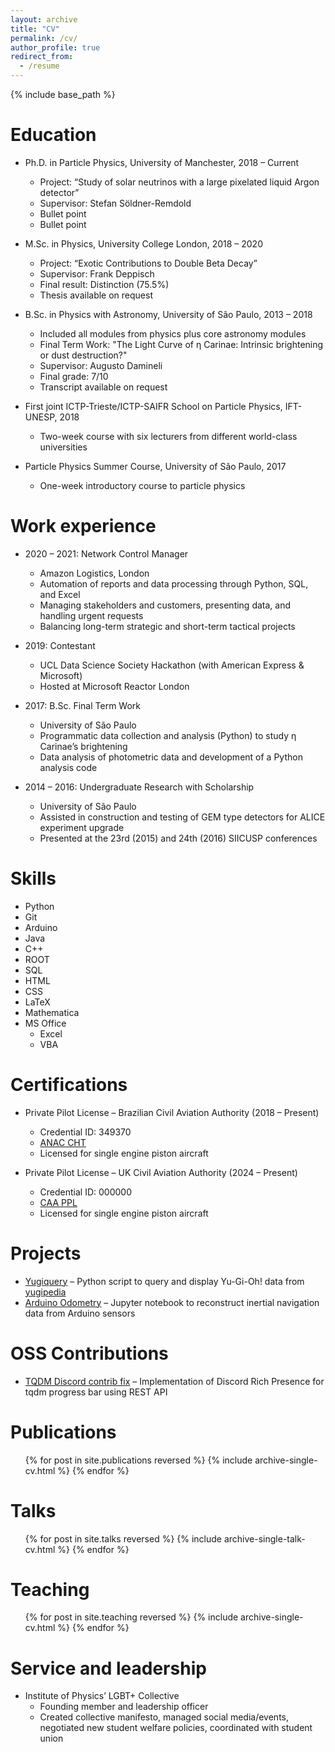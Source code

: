 ```yaml
---
layout: archive
title: "CV"
permalink: /cv/
author_profile: true
redirect_from:
  - /resume
---
```


{% include base_path %}

Education
======
* Ph.D. in Particle Physics, University of Manchester, 2018 – Current  
  * Project: “Study of solar neutrinos with a large pixelated liquid Argon detector”  
  * Supervisor: Stefan Söldner-Remdold  
  * Bullet point  
  * Bullet point  

* M.Sc. in Physics, University College London, 2018 – 2020  
  * Project: “Exotic Contributions to Double Beta Decay”  
  * Supervisor: Frank Deppisch  
  * Final result: Distinction (75.5%)  
  * Thesis available on request  

* B.Sc. in Physics with Astronomy, University of São Paulo, 2013 – 2018  
  * Included all modules from physics plus core astronomy modules  
  * Final Term Work: "The Light Curve of η Carinae: Intrinsic brightening or dust destruction?"  
  * Supervisor: Augusto Damineli  
  * Final grade: 7/10  
  * Transcript available on request  

* First joint ICTP-Trieste/ICTP-SAIFR School on Particle Physics, IFT-UNESP, 2018  
  * Two-week course with six lecturers from different world-class universities  

* Particle Physics Summer Course, University of São Paulo, 2017  
  * One-week introductory course to particle physics  

Work experience
======
* 2020 – 2021: Network Control Manager  
  * Amazon Logistics, London  
  * Automation of reports and data processing through Python, SQL, and Excel  
  * Managing stakeholders and customers, presenting data, and handling urgent requests  
  * Balancing long-term strategic and short-term tactical projects  

* 2019: Contestant  
  * UCL Data Science Society Hackathon (with American Express & Microsoft)  
  * Hosted at Microsoft Reactor London  

* 2017: B.Sc. Final Term Work  
  * University of São Paulo  
  * Programmatic data collection and analysis (Python) to study η Carinae’s brightening  
  * Data analysis of photometric data and development of a Python analysis code  

* 2014 – 2016: Undergraduate Research with Scholarship  
  * University of São Paulo  
  * Assisted in construction and testing of GEM type detectors for ALICE experiment upgrade  
  * Presented at the 23rd (2015) and 24th (2016) SIICUSP conferences  

Skills
======
* Python
* Git  
* Arduino  
* Java  
* C++  
* ROOT  
* SQL  
* HTML  
* CSS  
* LaTeX  
* Mathematica
* MS Office 
  * Excel
  * VBA  

Certifications
======
* Private Pilot License – Brazilian Civil Aviation Authority (2018 – Present)  
  * Credential ID: 349370  
  * [ANAC CHT](http://sistemas.anac.gov.br/NovaCHT/ConsultaNovaCht)  
  * Licensed for single engine piston aircraft  

* Private Pilot License – UK Civil Aviation Authority (2024 – Present)  
  * Credential ID: 000000  
  * [CAA PPL](http://www.caa.co.uk)  
  * Licensed for single engine piston aircraft  

Projects
======
* [Yugiquery](http://guigoruiz1.github.io/yugiquery) – Python script to query and display Yu-Gi-Oh! data from [yugipedia](http://yugipedia.com)  
* [Arduino Odometry](http://github.com/guigoruiz1/arduino-odometry) – Jupyter notebook to reconstruct inertial navigation data from Arduino sensors  

OSS Contributions
======
* [TQDM Discord contrib fix](https://github.com/guigoruiz1/tqdm) – Implementation of Discord Rich Presence for tqdm progress bar using REST API  


Publications
======
  <ul>{% for post in site.publications reversed %}
    {% include archive-single-cv.html %}
  {% endfor %}</ul>
  
Talks
======
  <ul>{% for post in site.talks reversed %}
    {% include archive-single-talk-cv.html  %}
  {% endfor %}</ul>
  
Teaching
======
  <ul>{% for post in site.teaching reversed %}
    {% include archive-single-cv.html %}
  {% endfor %}</ul>
  
Service and leadership
======
* Institute of Physics’ LGBT+ Collective  
  * Founding member and leadership officer  
  * Created collective manifesto, managed social media/events, negotiated new student welfare policies, coordinated with student union  
